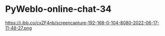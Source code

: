 # PyWebIo-online-chat-34

https://i.ibb.co/cxZF4nb/screencapture-192-168-0-104-8080-2022-06-17-11-48-27.png
